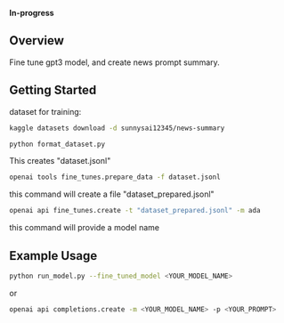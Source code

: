 
**In-progress**

## Overview

Fine tune gpt3 model, and create news prompt summary.


## Getting Started

dataset for training:
```bash
kaggle datasets download -d sunnysai12345/news-summary
```

```bash
python format_dataset.py
```
This creates "dataset.jsonl"

```bash
openai tools fine_tunes.prepare_data -f dataset.jsonl
```
this command will create a file "dataset_prepared.jsonl"

```bash
openai api fine_tunes.create -t "dataset_prepared.jsonl" -m ada
```
this command will provide a model name

## Example Usage

```bash
python run_model.py --fine_tuned_model <YOUR_MODEL_NAME>
```
or 
```bash
openai api completions.create -m <YOUR_MODEL_NAME> -p <YOUR_PROMPT>
```
